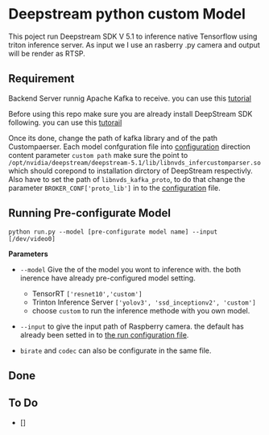 # Deepstream python custom Model
This poject run Deepstream SDK V 5.1 to inference native Tensorflow using triton inference server. As input we I use an rasberry .py camera and output will be render as RTSP.

## Requirement
    
Backend Server runnig Apache Kafka to receive. you can use this [tutorial](./documentations/Apach_Kafk_on_ubuntu.md)  

Before using this repo make sure you are already install DeepStream SDK following. you can use this [tutorail](./documentations/Prepare_Jetson_Nano_for_Edge_Computing.md)

Once its done, change the path of kafka library and of the path Custompaerser. Each model confguration file into [configuration](./configurations/configuration.py) direction content parameter `custom path` make sure the point to `/opt/nvidia/deepstream/deepstream-5.1/lib/libnvds_infercustomparser.so` which should corepond to installation dirctory of DeepStream respectivly. Also have to set the path of `libnvds_kafka_proto`, to do that change the parameter `BROKER_CONF['proto_lib']` in to the [configuration](./configurations/configuration.py) file.



## Running Pre-configurate Model

    python run.py --model [pre-configurate model name] --input [/dev/video0]

**Parameters**

- `--model` Give the of the model you wont to inference with. the both inerence have already pre-configured model setting.
    - TensorRT `['resnet10','custom']`
    - Trinton Inference Server `['yolov3', 'ssd_inceptionv2', 'custom']`
    - choose `custom` to run the inference methode with you own model.

- `--input` to give the input path of Raspberry camera. the default has already been setted in to [the run configuration file](/configurations/configuration.py).
- `birate` and `codec` can also be configurate in the same file.

## Done

## To Do
- [] 

